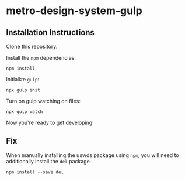 # metro-design-system-gulp

## Installation Instructions

Clone this repository.

Install the `npm` dependencies:

```
npm install
```

Initialize `gulp`:

```
npx gulp init
```

Turn on gulp watching on files:

```
npx gulp watch
```

Now you're ready to get developing!

## Fix

When manually installing the uswds package using `npm`, you will need to additionally install the `del` package.

```
npm install --save del
```
